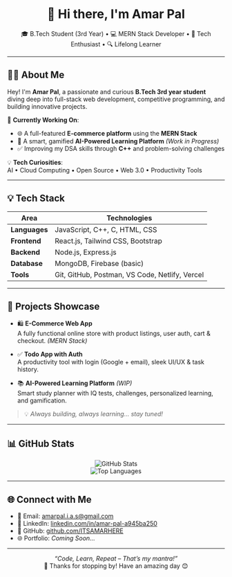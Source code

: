 <h1 align="center">👋 Hi there, I'm Amar Pal</h1>

<p align="center">
  🎓 B.Tech Student (3rd Year) • 💻 MERN Stack Developer • 🚀 Tech Enthusiast • 🔍 Lifelong Learner
</p>

---

## 🧑‍💻 About Me

Hey! I'm **Amar Pal**, a passionate and curious **B.Tech 3rd year student** diving deep into full-stack web development, competitive programming, and building innovative projects.

🔭 **Currently Working On**:  
- 🌐 A full-featured **E-commerce platform** using the **MERN Stack**  
- 🧠 A smart, gamified **AI-Powered Learning Platform** *(Work in Progress)*  
- ✅ Improving my DSA skills through **C++** and problem-solving challenges

💡 **Tech Curiosities**:  
AI • Cloud Computing • Open Source • Web 3.0 • Productivity Tools

---

## 💡 Tech Stack

| Area | Technologies |
|------|--------------|
| **Languages** | JavaScript, C++, C, HTML, CSS |
| **Frontend** | React.js, Tailwind CSS, Bootstrap |
| **Backend** | Node.js, Express.js |
| **Database** | MongoDB, Firebase (basic) |
| **Tools** | Git, GitHub, Postman, VS Code, Netlify, Vercel |

---

## 🚀 Projects Showcase

- 🛍️ **E-Commerce Web App**  
  A fully functional online store with product listings, user auth, cart & checkout. *(MERN Stack)*

- ✅ **Todo App with Auth**  
  A productivity tool with login (Google + email), sleek UI/UX & task history.

- 📚 **AI-Powered Learning Platform** *(WIP)*  
  Smart study planner with IQ tests, challenges, personalized learning, and gamification.

> 💡 *Always building, always learning... stay tuned!*

---

## 📊 GitHub Stats

<p align="center">
  <img src="https://github-readme-stats.vercel.app/api?username=ITSAMARHERE&show_icons=true&theme=radical" alt="GitHub Stats" />
  <br />
  <img src="https://github-readme-stats.vercel.app/api/top-langs/?username=ITSAMARHERE&layout=compact&theme=radical" alt="Top Languages" />
</p>

---

## 🌐 Connect with Me

- 📧 Email: [amarpal.i.a.s@gmail.com](mailto:amarpal.i.a.s@gmail.com)  
- 💼 LinkedIn: [linkedin.com/in/amar-pal-a945ba250](https://www.linkedin.com/in/amar-pal-a945ba250/)  
- 🐙 GitHub: [github.com/ITSAMARHERE](https://github.com/ITSAMARHERE)  
- 🌐 Portfolio: *Coming Soon...*

---

<p align="center">
  <em>“Code, Learn, Repeat – That’s my mantra!”</em><br>
  🚀 Thanks for stopping by! Have an amazing day 😊
</p>

